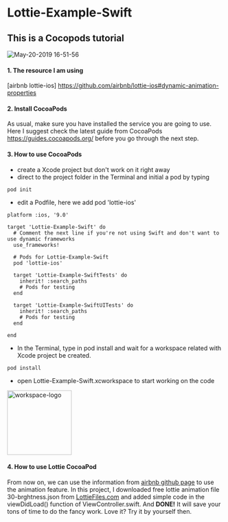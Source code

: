 # Lottie-Example-Swift
## This is a Cocopods  tutorial
![May-20-2019 16-51-56](https://user-images.githubusercontent.com/2945947/58109761-341e9b80-7bbc-11e9-805d-0782093c411f.gif)
#### 1. The resource I am using
[airbnb lottie-ios] https://github.com/airbnb/lottie-ios#dynamic-animation-properties
 
#### 2. Install CocoaPods
As usual, make sure you have installed the service you are going to use. 
Here I suggest check the latest guide from CocoaPods https://guides.cocoapods.org/ before you go through the next step.

#### 3. How to use CocoaPods
* create a Xcode project but don't work on it right away
* direct to the project folder in the Terminal and initial a pod by typing
```
pod init
```
* edit a Podfile, here we add pod 'lottie-ios'
```
platform :ios, '9.0'

target 'Lottie-Example-Swift' do
  # Comment the next line if you're not using Swift and don't want to use dynamic frameworks
  use_frameworks!

  # Pods for Lottie-Example-Swift
  pod 'lottie-ios'

  target 'Lottie-Example-SwiftTests' do
    inherit! :search_paths
    # Pods for testing
  end

  target 'Lottie-Example-SwiftUITests' do
    inherit! :search_paths
    # Pods for testing
  end

end
```
* In the Terminal, type in pod install and wait for a workspace related with Xcode project be created.
```
pod install
```
* open Lottie-Example-Swift.xcworkspace to start working on the code
<img width="150" alt="workspace-logo" src="https://user-images.githubusercontent.com/2945947/58110404-74cae480-7bbd-11e9-8a07-44058fd7a241.png">

#### 4. How to use Lottie CocoaPod
From now on, we can use the information from [airbnb github page](https://github.com/airbnb/lottie-ios#dynamic-animation-properties) to use the animation feature.
In this project, I downloaded free lottie animation file 30-brghtness.json from [LottieFiles.com](https://lottiefiles.com) and added simple code in the viewDidLoad() function of ViewController.swift. And **DONE!** It will save your tons of time to do the fancy work. Love it? Try it by yourself then.
